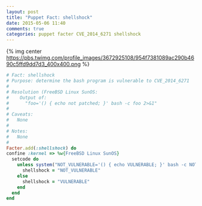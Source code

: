 ```yaml
---
layout: post
title: "Puppet Fact: shellshock"
date: 2015-05-06 11:40
comments: true
categories: puppet facter CVE_2014_6271 shellshock
---
```

{% img center https://pbs.twimg.com/profile_images/3672925108/954f7381089ac290b4690c5ffd9dd7d3_400x400.png %}

~~~ ruby 
# Fact: shellshock
# Purpose: determine the bash program is vulnerable to CVE_2014_6271
#
# Resolution (FreeBSD Linux SunOS:
#    Output of:
#      "foo='() { echo not patched; }' bash -c foo 2>&1"
#   
# Caveats:
#   None
# 
# Notes:
#   None
#
Facter.add(:shellshock) do
confine :kernel => %w{FreeBSD Linux SunOS}  
  setcode do
    unless system("NOT_VULNERABLE='() { echo VULNERABLE; }' bash -c NOT_VULNERABLE 2>&1")
      shellshock = "NOT_VULNERABLE"
    else
      shellshock = "VULNERABLE"
    end
  end
end 
~~~    